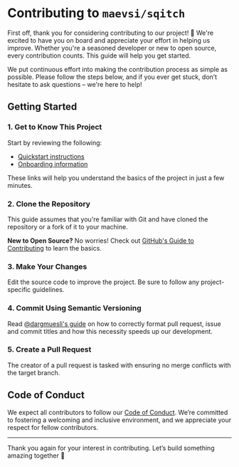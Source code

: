 # Contributing to `maevsi/sqitch`

First off, thank you for considering contributing to our project! 🎉
We're excited to have you on board and appreciate your effort in helping us improve.
Whether you're a seasoned developer or new to open source, every contribution counts.
This guide will help you get started.

We put continuous effort into making the contribution process as simple as possible.
Please follow the steps below, and if you ever get stuck, don’t hesitate to ask questions – we're here to help!

## Getting Started

### 1. Get to Know This Project

Start by reviewing the following:

- [Quickstart instructions](README.md#quickstart)
- [Onboarding information](README.md#documentation)

These links will help you understand the basics of the project in just a few minutes.

### 2. Clone the Repository

This guide assumes that you're familiar with Git and have cloned the repository or a fork of it to your machine.

**New to Open Source?**
No worries!
Check out [GitHub's Guide to Contributing](https://docs.github.com/en/get-started/quickstart/contributing-to-projects) to learn the basics.

### 3. Make Your Changes

Edit the source code to improve the project.
Be sure to follow any project-specific guidelines.

### 4. Commit Using Semantic Versioning

Read [@dargmuesli's guide](https://gist.github.com/dargmuesli/430b7d902a22df02d88d1969a22a81b5#file-semantic-versioning-md) on how to correctly format pull request, issue and commit titles and how this necessity speeds up our development.

### 5. Create a Pull Request

<!-- TODO: move up to organization level -->

The creator of a pull request is tasked with ensuring no merge conflicts with the target branch.


## Code of Conduct

We expect all contributors to follow our [Code of Conduct](CODE_OF_CONDUCT.md). We’re committed to fostering a welcoming and inclusive environment, and we appreciate your respect for fellow contributors.

---

Thank you again for your interest in contributing. Let’s build something amazing together 🚀
